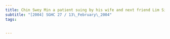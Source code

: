 ```yaml
---
title: Chin Swey Min a patient suing by his wife and next friend Lim Siew Lee v Nor Nizar Bin 
subtitle: "[2004] SGHC 27 / 13\_February\_2004"
tags:


---
```


